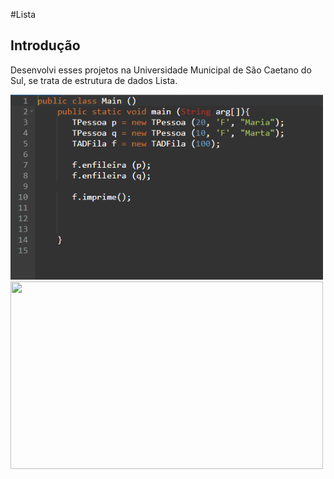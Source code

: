 #Lista
## Introdução 
Desenvolvi esses projetos na Universidade Municipal de São Caetano do Sul, se trata de estrutura de dados Lista.

  <img width="500px" src="https://github.com/GabrielBielawski1/Exercicio_Java/blob/main/Fila/Projeto_1/Captura%20de%20tela%202022-05-16%20205811.png?raw=true"/> 
  <img width="500px" height="300px" src="https://github.com/GabrielBielawski1/Exercicio_Java/blob/main/Fila/Projeto_2/Captura%20de%20tela%202022-05-16%20205824.png?raw=true/>">
